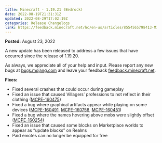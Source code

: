 ```yaml
---
title: Minecraft - 1.19.21 (Bedrock)
date: 2022-08-19T21:31:31Z
updated: 2022-08-29T17:02:19Z
categories: Release Changelogs
link: https://feedback.minecraft.net/hc/en-us/articles/8554565798413-Minecraft-1-19-21-Bedrock
---
```


**Posted:** August 23, 2022

A new update has been released to address a few issues that have occurred since the release of 1.19.20.

As always, we appreciate all of your help and input. Please report any new bugs at [bugs.mojang.com](http://bugs.mojang.com/) and leave your feedback [feedback.minecraft.net](http://feedback.minecraft.net/).  
  

**Fixes:**

- Fixed several crashes that could occur during gameplay
- Fixed an issue that caused Villagers’ professions to not reflect in their clothing ([MCPE-160475](https://bugs.mojang.com/browse/MCPE-160475))
- Fixed a bug where graphical artifacts appear while playing on some devices ([MCPE-160491](https://bugs.mojang.com/browse/MCPE-160491), [MCPE-160758](https://bugs.mojang.com/browse/MCPE-160758), [MCPE-160451](https://bugs.mojang.com/browse/MCPE-160451))
- Fixed a bug where the names hovering above mobs were slightly offset ([MCPE-160254](https://bugs.mojang.com/browse/MCPE-160254))
- Fixed an issue that caused some blocks on Marketplace worlds to appear as “update blocks” on Realms
- Paid emotes can no longer be equipped for free
